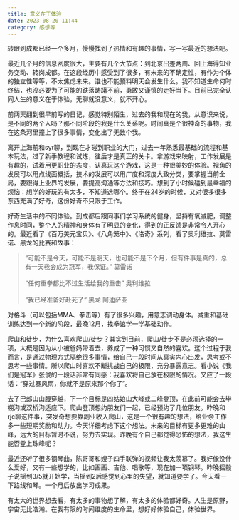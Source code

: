 ```yaml
---
title: 意义在于体验
date: 2023-08-20 11:44
category: 感想等
---
```


转眼到成都已经一个多月，慢慢找到了热情和有趣的事情，写一写最近的想法吧。

<!--more-->

最近几个月的信息密度很大，主要有几个大节点：到北京出差两周、回上海得知业务变动、转岗成都。在这段经历中感受到了很多，有未来的不确定性，有作为个体的独立性等等，不太焦虑未来。谁也不能预料明天会发生什么。我不知道生命何时终结，也没必要为了可能的跌落踌躇不前，勇敢又谨慎的走好当下。目前已完全认同人生的意义在于体验，无聊就没意义，就不开心。

前两天翻到很早前写的日记，感觉特别陌生，过去的我和现在的我，从意识来说，是不同的两个人吗？那不同阶段的我是什么关系呢。时间真是个很神奇的事物，我在这条河里撞上了很多事情，变化出了无数个我。

离开上海前和syr聊，到现在才碰到职业的大门，过去一年熟悉最基础的流程和基本玩法，过了新手教程和试炼，往后才是真正的关卡。拿游戏来映射，工作发展是有趣的，试着用更职业的态度，认真玩这个游戏，这是一种很美妙的体验。视角的发展可以用点线面概括，技术的发展可以用广度和深度大致分类，要掌握当前全局，要跟得上业界的发展，要提高沟通等方法和技巧。想到了小时候碰到最幸福的烦恼：想学的好玩的有太多，不知道选哪个。终于在24岁的时候，又对很多很多东西充满了好奇，这份好奇不只限于工作。

好奇生活中的不同体验。到成都后跟同事们学习系统的健身，坚持有氧减肥，调整作息时间，整个人的精神和身体有了明显的变化，得到的正反馈是非常令人开心的。最近看了《百万美元宝贝》、《八角笼中》、《洛奇》系列，看了奥利维拉、莫雷诺、黑龙的比赛和故事：
> “可能不是今天，可能不是明天，也可能不是下个月，但有件事是真的，总有一天我会成为冠军，我保证。”  莫雷诺 <br><br>“任何重拳都比不过生活给我的重击” 奥利维拉<br><br>“我已经准备好赴死了“ 黑龙 阿迪萨亚

对格斗（可以包括MMA、拳击等）有了很多兴趣，用意志调动身体。减重和基础训练达到一个新的阶段，最晚12月，找拳馆学一学基础动作。

爬山和徒步，为什么喜欢爬山/徒步？其实到目前，爬山/徒步不是必须选择的一项，大概是因为从小被爸妈带着去，养成了一种习惯又自然的喜欢。这个过程于我而言，是通过物理方式隔绝很多事情，给自己一段时间从真实内心出发，思考或不思考一些事情。所以爬山时喜欢不断挑战自己的极限，充分暴露意志。看小说《我们是冠军》张俊的一段话非常有同感：我喜欢将自己放在极限的情况。又应了一段话：“穿过暴风雨，你就不是原来那个你了”。

去了巴郎山山腰穿越，下一个目标是四姑娘山大峰或二峰登顶，在此前可能会去毕棚沟或双桥沟适应下。爬山登顶想约朋友们一起，已经预约了几位朋友。昨晚和rjc聊这件事，突发奇想要靠副业收入爬山，这是一个很有趣的想法，给业余工作多一些短期奖励和动力。今天详细考虑下这个想法。未来的目标有更多更难的山峰，远大的目标暂时不说，努力去实现。昨晚有个自己都觉得恐怖的想法，我这生能否登上珠峰呢？

最近还听了很多钢琴曲，陈哥哥和嫂子四手联弹的视频让我太羡慕了。我好像没什么爱好，又有一些想学的，比如画画、吉他、唱歌等，现在加一项钢琴。昨晚摇骰子说摇到3/5就开始学，当摇到2后感觉到心里的失望，就知道要学了。今天看一下路线和琴。一个月后放出学习成果。

有太大的世界想去看，有太多的事物想了解，有太多的体验都好奇。人生是原野，宇宙无比浩瀚。在我有限的时间维度的生命里，想好好体验自己，体验世界。